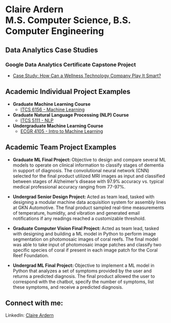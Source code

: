 <h1> Claire Ardern <br/> M.S. Computer Science, B.S. Computer Engineering </h1>

<h2> Data Analytics Case Studies </h2>
<h3> Google Data Analytics Certificate Capstone Project </h3>

  - [Case Study: How Can a Wellness Technology Company Play It Smart?](https://github.com/ClaireArdern/Google-Data-Analytics-Cert-Case-Study)

<h2> Academic Individual Project Examples </h2>

- <b> Graduate Machine Learning Course </b>
  - [ITCS 6156 - Machine Learning](https://github.com/claire-ardern/ITCS6156-MachineLearning)
- <b> Graduate Natural Language Processing (NLP) Course </b>
  - [ITCS 5111 - NLP](https://github.com/claire-ardern/ITCS5111-NLP) 
- <b> Undergraduate Machine Learning Course </b>
  - [ECGR 4105 - Intro to Machine Learning](https://github.com/claire-ardern/Intro-to-Machine-Learning)

<h2> Academic Team Project Examples </h2>

- <b> Graduate ML Final Project: </b> Objective to design and compare several ML models to operate on clinical information to classify stages of dementia in support of diagnosis. The convolutional neural network (CNN) selected for the final product utilized MRI images as input and classified between stages of Alzheimer’s disease with 97.9% accuracy vs. typical medical professional accuracy ranging from 77-97%. 

- <b> Undergrad Senior Design Project: </b> Acted as team lead, tasked with designing a modular machine data acquisition system for assembly lines at GKN Automotive. The final product sampled real-time measurements of temperature, humidity, and vibration and generated email notifications if any readings reached a customizable threshold. 

- <b> Graduate Computer Vision Final Project: </b> Acted as team lead, tasked with designing and building a ML model in Python to perform image segmentation on photomosaic images of coral reefs. The final model was able to take input of photomosaic image patches and classify two specific species of coral if present in each image patch for the Coral Reef Foundation. 

- <b> Undergrad ML Final Project: </b> Objective to implement a ML model in Python that analyzes a set of symptoms provided by the user and returns a predicted diagnosis. The final product allowed the user to correspond with the chatbot, specify the number of symptoms, list these symptoms, and receive a predicted diagnosis. 

<h2> Connect with me:</h2>
LinkedIn: <a href="https://www.linkedin.com/in/claire-ardern-48a56a225/">Claire Ardern</a>

<!--
Here are some ideas to get you started:

- 🔭 I’m currently working on ...
- 🌱 I’m currently learning ...
- 👯 I’m looking to collaborate on ...
- 🤔 I’m looking for help with ...
- 💬 Ask me about ...
- 📫 How to reach me: ...
- 😄 Pronouns: ...
- ⚡ Fun fact: ...
-->
